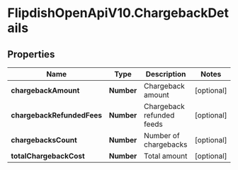 # FlipdishOpenApiV10.ChargebackDetails

## Properties
Name | Type | Description | Notes
------------ | ------------- | ------------- | -------------
**chargebackAmount** | **Number** | Chargeback amount | [optional] 
**chargebackRefundedFees** | **Number** | Chargeback refunded feeds | [optional] 
**chargebacksCount** | **Number** | Number of chargebacks | [optional] 
**totalChargebackCost** | **Number** | Total amount | [optional] 


